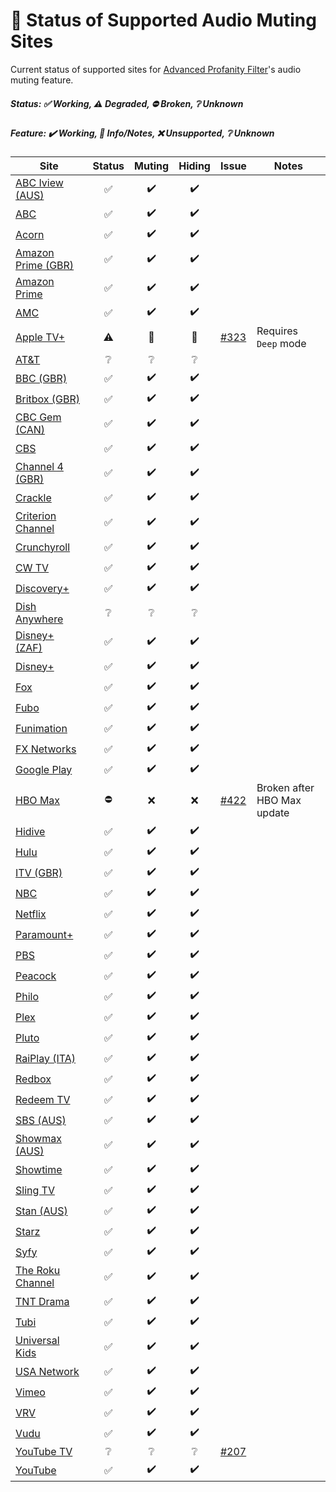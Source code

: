 # 🎥 Status of Supported Audio Muting Sites

Current status of supported sites for [Advanced Profanity Filter](https://github.com/richardfrost/AdvancedProfanityFilter#readme)'s audio muting feature.

##### Status: ✅ Working, ⚠️ Degraded, ⛔ Broken, ❔ Unknown
##### Feature: ✔️ Working, 📝 Info/Notes, ❌ Unsupported, ❔ Unknown

| Site | Status | Muting | Hiding | Issue | Notes |
|---|:-:|:-:|:-:|---|---|
| [ABC Iview (AUS)](https://iview.abc.net.au) | ✅ | ✔️ | ✔️ |  |  |
| [ABC](https://abc.com) | ✅ | ✔️ | ✔️ |  |  |
| [Acorn](https://acorn.tv) | ✅ | ✔️ | ✔️ |  |  |
| [Amazon Prime (GBR)](https://www.amazon.co.uk) | ✅ | ✔️ | ✔️ |  |  |
| [Amazon Prime](https://www.primevideo.com) | ✅ | ✔️ | ✔️ |  |  |
| [AMC](https://www.amc.com) | ✅ | ✔️ | ✔️ |  |  |
| [Apple TV+](https://tv.apple.com) | ⚠️ | 📝 | 📝 | [#323](https://github.com/richardfrost/AdvancedProfanityFilter/issues/323) | Requires `Deep` mode |
| [AT&T](https://www.att.tv) | ❔ | ❔ | ❔ |  |  |
| [BBC (GBR)](https://www.bbc.co.uk) | ✅ | ✔️ | ✔️ |  |  |
| [Britbox (GBR)](https://www.britbox.com) | ✅ | ✔️ | ✔️ |  |  |
| [CBC Gem (CAN)](https://gem.cbc.ca) | ✅ | ✔️ | ✔️ |  |  |
| [CBS](https://www.cbs.com) | ✅ | ✔️ | ✔️ |  |  |
| [Channel 4 (GBR)](https://www.channel4.com) | ✅ | ✔️ | ✔️ |  |  |
| [Crackle](https://www.crackle.com) | ✅ | ✔️ | ✔️ |  |  |
| [Criterion Channel](https://www.criterionchannel.com) | ✅ | ✔️ | ✔️ |  |  |
| [Crunchyroll](https://www.crunchyroll.com) | ✅ | ✔️ | ✔️ |  |  |
| [CW TV](https://www.cwtv.com) | ✅ | ✔️ | ✔️ |  |  |
| [Discovery+](https://www.discoveryplus.com) | ✅ | ✔️ | ✔️ |  |  |
| [Dish Anywhere](https://www.dishanywhere.com) | ❔ | ❔ | ❔ |  |  |
| [Disney+ (ZAF)](https://www.apps.disneyplus.com) | ✅ | ✔️ | ✔️ |  |  |
| [Disney+](https://www.disneyplus.com) | ✅ | ✔️ | ✔️ |  |  |
| [Fox](https://www.fox.com) | ✅ | ✔️ | ✔️ |  |  |
| [Fubo](https://www.fubo.tv) | ✅ | ✔️ | ✔️ |  |  |
| [Funimation](https://www.funimation.com) | ✅ | ✔️ | ✔️ |  |  |
| [FX Networks](https://fxnow.fxnetworks.com) | ✅ | ✔️ | ✔️ |  |  |
| [Google Play](https://play.google.com) | ✅ | ✔️ | ✔️ |  |  |
| [HBO Max](https://play.hbomax.com) | ⛔ | ❌ | ❌ | [#422](https://github.com/richardfrost/AdvancedProfanityFilter/issues/422) | Broken after HBO Max update |
| [Hidive](https://www.hidive.com) | ✅ | ✔️ | ✔️ |  |  |
| [Hulu](https://www.hulu.com) | ✅ | ✔️ | ✔️ |  |  |
| [ITV (GBR)](https://www.itv.com) | ✅ | ✔️ | ✔️ |  |  |
| [NBC](https://www.nbc.com) | ✅ | ✔️ | ✔️ |  |  |
| [Netflix](https://www.netflix.com) | ✅ | ✔️ | ✔️ |  |  |
| [Paramount+](https://www.paramountplus.com) | ✅ | ✔️ | ✔️ |  |  |
| [PBS](https://www.pbs.org) | ✅ | ✔️ | ✔️ |  |  |
| [Peacock](https://www.peacocktv.com) | ✅ | ✔️ | ✔️ |  |  |
| [Philo](https://www.philo.com) | ✅ | ✔️ | ✔️ |  |  |
| [Plex](https://app.plex.tv) | ✅ | ✔️ | ✔️ |  |  |
| [Pluto](https://pluto.tv) | ✅ | ✔️ | ✔️ |  |  |
| [RaiPlay (ITA)](https://www.raiplay.it) | ✅ | ✔️ | ✔️ |  |  |
| [Redbox](https://www.redbox.com) | ✅ | ✔️ | ✔️ |  |  |
| [Redeem TV](https://watch.redeemtv.com) | ✅ | ✔️ | ✔️ |  |  |
| [SBS (AUS)](https://www.sbs.com.au) | ✅ | ✔️ | ✔️ |  |  |
| [Showmax (AUS)](https://www.showmax.com) | ✅ | ✔️ | ✔️ |  |  |
| [Showtime](https://www.showtime.com) | ✅ | ✔️ | ✔️ |  |  |
| [Sling TV](https://watch.sling.com) | ✅ | ✔️ | ✔️ |  |  |
| [Stan (AUS)](https://play.stan.com.au) | ✅ | ✔️ | ✔️ |  |  |
| [Starz](https://www.starz.com) | ✅ | ✔️ | ✔️ |  |  |
| [Syfy](https://www.syfy.com) | ✅ | ✔️ | ✔️ |  |  |
| [The Roku Channel](https://therokuchannel.roku.com) | ✅ | ✔️ | ✔️ |  |  |
| [TNT Drama](https://www.tntdrama.com) | ✅ | ✔️ | ✔️ |  |  |
| [Tubi](https://tubitv.com) | ✅ | ✔️ | ✔️ |  |  |
| [Universal Kids](https://www.universalkids.com) | ✅ | ✔️ | ✔️ |  |  |
| [USA Network](https://www.usanetwork.com) | ✅ | ✔️ | ✔️ |  |  |
| [Vimeo](https://vimeo.com) | ✅ | ✔️ | ✔️ |  |  |
| [VRV](https://vrv.co) | ✅ | ✔️ | ✔️ |  |  |
| [Vudu](https://www.vudu.com) | ✅ | ✔️ | ✔️ |  |  |
| [YouTube TV](https://tv.youtube.com) | ❔ | ❔ | ❔ | [#207](https://github.com/richardfrost/AdvancedProfanityFilter/issues/207) |  |
| [YouTube](https://www.youtube.com) | ✅ | ✔️ | ✔️ |  |  |
